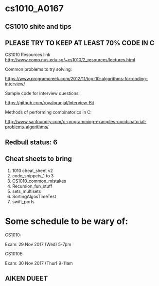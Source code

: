 # cs1010_A0167

## CS1010 shite and tips

## PLEASE TRY TO KEEP AT LEAST 70% CODE IN C

CS1010 Resources link
http://www.comp.nus.edu.sg/~cs1010/2_resources/lectures.html


Common problems to try solving:

https://www.programcreek.com/2012/11/top-10-algorithms-for-coding-interview/

Sample code for interview questions: 

https://github.com/royalpranjal/Interview-Bit

Methods of performing combinatorics in C: 

http://www.sanfoundry.com/c-programming-examples-combinatorial-problems-algorithms/

## Redbull status: 6

## Cheat sheets to bring 
1. 1010 cheat_sheet v2
2. code_snippets_1 to 3
3. CS1010_common_mistakes 
4. Recursion_fun_stuff
5. sets_multisets
6. SortingAlgosTimeTest
7. swift_ports

# Some schedule to be wary of: 

CS1010:

Exam: 
29 Nov 2017 (Wed)	5-7pm	

CS1010E:

Exam:
30 Nov 2017 (Thur)	9-11am

## AIKEN      DUEET
